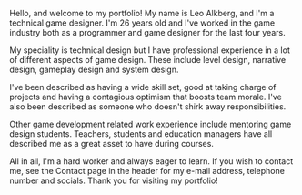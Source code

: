 Hello, and welcome to my portfolio! My name is Leo Alkberg, and I'm a technical game designer. I'm 26 years old and I've worked in the game industry both as a programmer and game designer for the last four years. 

My speciality is technical design but I have professional experience in a lot of different aspects of game design. These include level design, narrative design, gameplay design and system design.

I've been described as having a wide skill set, good at taking charge of projects and having a contagious optimism that boosts team morale. I've also been described as someone who doesn't shirk away responsibilities.

Other game development related work experience include mentoring game design students. Teachers, students and education managers have all described me as a great asset to have during courses.

All in all, I'm a hard worker and always eager to learn. If you wish to contact me, see the Contact page in the header for my e-mail address, telephone number and socials. Thank you for visiting my portfolio!